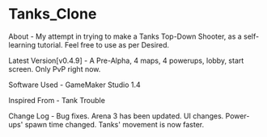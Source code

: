 # Tanks_Clone

About -
My attempt in trying to make a Tanks Top-Down Shooter, as a self-learning tutorial.
Feel free to use as per Desired.


Latest Version[v0.4.9] -
A Pre-Alpha, 4 maps, 4 powerups, lobby, start screen.
Only PvP right now.


Software Used -
GameMaker Studio 1.4


Inspired From -
Tank Trouble


Change Log - 
Bug fixes.
Arena 3 has been updated.
UI changes.
Power-ups' spawn time changed.
Tanks' movement is now faster.

